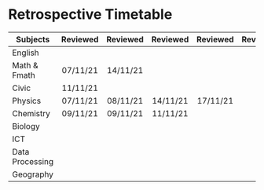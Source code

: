 # Retrospective Timetable
| Subjects        | Reviewed | Reviewed | Reviewed | Reviewed | Reviewed |     |
| --------------- |:--------:|:--------:|:--------:|:--------:| -------- | --- |
| English         |          |          |          |          |          |     |
| Math & Fmath    | 07/11/21 | 14/11/21 |          |          |          |     |
| Civic           | 11/11/21 |          |          |          |          |     |
| Physics         | 07/11/21 | 08/11/21 | 14/11/21 | 17/11/21 |          |     |
| Chemistry       | 09/11/21 | 09/11/21 | 11/11/21 |          |          |     |
| Biology         |          |          |          |          |          |     |
| ICT             |          |          |          |          |          |     |
| Data Processing |          |          |          |          |          |     |
| Geography       |          |          |          |          |          |     |
